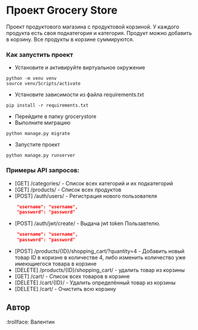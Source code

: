 # Проект Grocery Store
Проект продуктового магазина с продуктовой корзиной. У каждого продукта есть своя подкатегория и категория. Продукт можно добавить в корзину. Все продукты в корзине суммируются.

### Как запустить проект
+ Установите и активируйте виртуальное окружение
```
python -m venv venv 
source venv/Scripts/activate
```
+ Установите зависимости из файла requirements.txt
```
pip install -r requirements.txt
```
+ Перейдите в папку grocerystore
+ Выполните миграцию
```
python manage.py migrate
```
+ Запустите проект
```
python manage.py runserver
```

### Примеры API запросов:
+ [GET] /categories/ - Список всех категорий и их подкатегорий
+ [GET] /products/ - Список всех продуктов
+ [POST] /auth/users/ - Регистрация нового пользователя
```json
    "username": "username",
    "password": "password"
```
+ [POST] /auth/jwt/create/ - Выдача jwt token Пользавтелю. 
```json
    "username": "username",
    "password": "password"
```
+ [POST] /products/{ID}/shopping_cart/?quantity=4 - Добавить новый товар ID в коризне в количестве 4, либо изменить количество уже имеющиегося товара в корзине
+ [DELETE] /products/{ID}/shopping_cart/ - удалить товар из корзины
+ [GET] /cart/ - Список всех товаров в корзине
+ [DELETE] /cart/{ID}/ - Удалить определённый товар из корзины
+ [DELETE] /cart/ - Очистить всю корзину

## Автор 
:trollface: Валентин  

